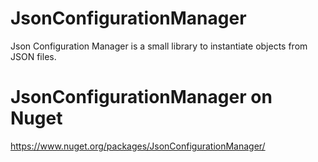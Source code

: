 # JsonConfigurationManager
Json Configuration Manager is a small library to instantiate objects from JSON files.

# JsonConfigurationManager on Nuget 
https://www.nuget.org/packages/JsonConfigurationManager/
